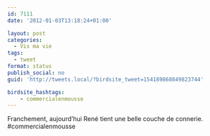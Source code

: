```yaml
---
id: 7111
date: '2012-01-03T13:18:24+01:00'

layout: post
categories:
  - Vis ma vie
tags:
  - tweet
format: status
publish_social: no
guid: 'http://tweets.local/?birdsite_tweet=154189868849823744'

birdsite_hashtags:
    - commercialenmousse
---
```


Franchement, aujourd’hui René tient une belle couche de connerie. #commercialenmousse